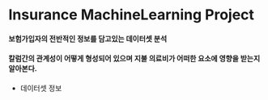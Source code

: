 # Insurance MachineLearning Project

#### 보험가입자의 전반적인 정보를 담고있는 데이터셋 분석
#### 칼럼간의 관계성이 어떻게 형성되어 있으며 지불 의료비가 어떠한 요소에 영향을 받는지 알아본다.

* 데이터셋 정보
  
